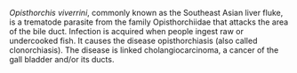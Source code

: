 [//]: # (Created by ./bin/manage_files.pl from ./species/Opisthorchis_viverrini/Opisthorchis_viverrini.about.html on Thu Jun 11 13:45:08 2020)
_Opisthorchis viverrini_, commonly known as the Southeast Asian liver fluke, is a trematode parasite from the family Opisthorchiidae that attacks the area of the bile duct. Infection is acquired when people ingest raw or undercooked fish. It causes the disease opisthorchiasis (also called clonorchiasis). The disease is linked cholangiocarcinoma, a cancer of the gall bladder and/or its ducts.
